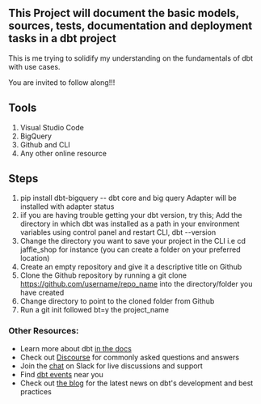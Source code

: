 ## This Project will document the basic models, sources, tests, documentation and deployment tasks in a dbt project

This is me trying to solidify my understanding on the fundamentals of dbt with use cases.

You are invited to follow along!!!

## Tools

1. Visual Studio Code
2. BigQuery
3. Github and CLI
4. Any other online resource

## Steps

1. pip install dbt-bigquery -- dbt core and big query Adapter will be installed with adapter status 
2. iif you are having trouble getting your dbt version, try this; Add the directory in which dbt was installed as a path in your environment variables using control panel and restart CLI, dbt --version
3. Change the directory you want to save your project in the CLI i.e cd jaffle_shop for instance (you can create a folder on your preferred location)
4. Create an empty repository and give it a descriptive title on Github
5. Clone the Github repository by running  a git clone https://github.com/username/repo_name into the directory/folder you have created
6. Change directory to point to the cloned folder from Github
7. Run a git init followed bt=y the project_name





### Other Resources:
- Learn more about dbt [in the docs](https://docs.getdbt.com/docs/introduction)
- Check out [Discourse](https://discourse.getdbt.com/) for commonly asked questions and answers
- Join the [chat](https://community.getdbt.com/) on Slack for live discussions and support
- Find [dbt events](https://events.getdbt.com) near you
- Check out [the blog](https://blog.getdbt.com/) for the latest news on dbt's development and best practices
